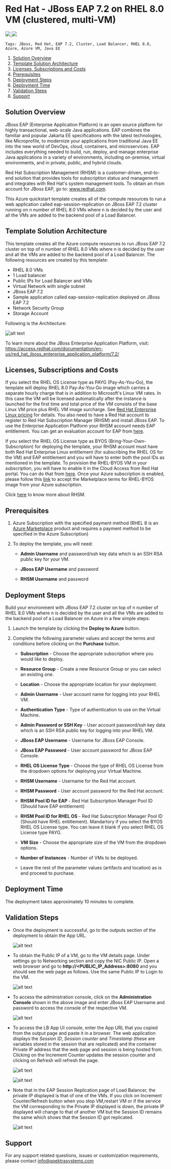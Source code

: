 # Red Hat - JBoss EAP 7.2 on RHEL 8.0 VM (clustered, multi-VM)

<a href="https://portal.azure.com/#create/Microsoft.Template/uri/https%3A%2F%2Fraw.githubusercontent.com%2FSpektraSystems%2Fredhat-mw-cloud-quickstart%2Fmaster%2Fjboss-eap-clustered-multivm-rhel8%2Fazuredeploy.json" target="_blank">
    <img src="https://raw.githubusercontent.com/Azure/azure-quickstart-templates/master/1-CONTRIBUTION-GUIDE/images/deploytoazure.png"/>
</a>
<a href="http://armviz.io/#/?load=https%3A%2F%2Fraw.githubusercontent.com%2FSpektraSystems%2Fredhat-mw-cloud-quickstart%2Fmaster%2Fjboss-eap-clustered-multivm-rhel8%2Fazuredeploy.json" target="_blank">
    <img src="https://raw.githubusercontent.com/Azure/azure-quickstart-templates/master/1-CONTRIBUTION-GUIDE/images/visualizebutton.png"/>
</a>

`Tags: JBoss, Red Hat, EAP 7.2, Cluster, Load Balancer, RHEL 8.0, Azure, Azure VM, Java EE`

<!-- TOC -->

1. [Solution Overview](#solution-overview)
2. [Template Solution Architecture](#template-solution-architecture)
3. [Licenses, Subscriptions and Costs](#licenses-subscriptions-and-costs)
4. [Prerequisites](#prerequisites)
5. [Deployment Steps](#deployment-steps)
6. [Deployment Time](#deployment-time)
7. [Validation Steps](#validation-steps)
8. [Support](#support)

<!-- /TOC -->

## Solution Overview

JBoss EAP (Enterprise Application Platform) is an open source platform for highly transactional, web-scale Java applications. EAP combines the familiar and popular Jakarta EE specifications with the latest technologies, like Microprofile, to modernize your applications from traditional Java EE into the new world of DevOps, cloud, containers, and microservices. EAP includes everything needed to build, run, deploy, and manage enterprise Java applications in a variety of environments, including on-premise, virtual environments, and in private, public, and hybrid clouds.

Red Hat Subscription Management (RHSM) is a customer-driven, end-to-end solution that provides tools for subscription status and management and integrates with Red Hat's system management tools. To obtain an rhsm account for JBoss EAP, go to: www.redhat.com.

This Azure quickstart template creates all of the compute resources to run a web application called eap-session-replication on JBoss EAP 7.2 cluster running on n number of RHEL 8.0 VMs where n is decided by the user and all the VMs are added to the backend pool of a Load Balancer.

## Template Solution Architecture

This template creates all the Azure compute resources to run JBoss EAP 7.2 cluster on top of n number of RHEL 8.0 VMs where n is decided by the user and all the VMs are added to the backend pool of a Load Balancer. The following resources are created by this template:

- RHEL 8.0 VMs
- 1 Load balancer
- Public IPs for Load Balancer and VMs
- Virtual Network with single subnet
- JBoss EAP 7.2
- Sample application called eap-session-replication deployed on JBoss EAP 7.2
- Network Security Group
- Storage Account

Following is the Architecture:

![alt text](images/arch.png)

To learn more about the JBoss Enterprise Application Platform, visit:
https://access.redhat.com/documentation/en-us/red_hat_jboss_enterprise_application_platform/7.2/

## Licenses, Subscriptions and Costs

If you select the RHEL OS License type as PAYG (Pay-As-You-Go), the template will deploy RHEL 8.0 Pay-As-You-Go image which carries a separate hourly charge that is in addition to Microsoft's Linux VM rates. In this case the VM will be licensed automatically after the instance is launched for the first time and total price of the VM consists of the base Linux VM price plus RHEL VM image surcharge. See [Red Hat Enterprise Linux pricing](https://azure.microsoft.com/en-us/pricing/details/virtual-machines/red-hat/) for details. You also need to have a Red Hat account to register to Red Hat Subscription Manager (RHSM) and install JBoss EAP. To use the Enterprise Application Platform your RHSM account needs EAP entitlement. You can get an evaluation account for EAP from [here](https://access.redhat.com/products/red-hat-jboss-enterprise-application-platform/evaluation). 

If you select the RHEL OS License type as BYOS (Bring-Your-Own-Subscription) for deploying the template, your RHSM account must have both Red Hat Enterprise Linux entitlement (for subscribing the RHEL OS for the VM) and EAP entitlement and you will have to enter both the pool IDs as mentioned in the template. To provision the RHEL-BYOS VM in your subscription, you will have to enable it in the Cloud Access from Red Hat portal. You can do that from [here](https://access.redhat.com/documentation/en-us/red_hat_subscription_management/1/html/red_hat_cloud_access_reference_guide/con-enable-subs). Once your Azure subscription is enabled, please follow this [link](https://docs.microsoft.com/en-us/azure/virtual-machines/workloads/redhat/byos) to accept the Marketplace terms for RHEL-BYOS image from your Azure subscription. 

Click [here](https://access.redhat.com/products/red-hat-subscription-management) to know more about RHSM.

## Prerequisites

1. Azure Subscription with the specified payment method (RHEL 8 is an [Azure Marketplace](https://azuremarketplace.microsoft.com/en-us/marketplace/apps/RedHat.RedHatEnterpriseLinux80-ARM?tab=Overview) product and requires a payment method to be specified in the Azure Subscription)

2. To deploy the template, you will need:

    - **Admin Username** and password/ssh key data which is an SSH RSA public key for your VM. 

    - **JBoss EAP Username** and password

    - **RHSM Username** and password
    
## Deployment Steps

Build your environment with JBoss EAP 7.2 cluster on top of n number of RHEL 8.0 VMs where n is decided by the user and all the VMs are added to the backend pool of a Load Balancer on Azure in a few simple steps:  
1. Launch the template by clicking the **Deploy to Azure** button.  
2. Complete the following parameter values and accept the terms and conditions before clicking on the **Purchase** button.

    - **Subscription** - Choose the appropriate subscription where you would like to deploy.

    - **Resource Group** - Create a new Resource Group or you can select an existing one.

    - **Location** - Choose the appropriate location for your deployment.

    - **Admin Username** - User account name for logging into your RHEL VM.
    
    - **Authentication Type** - Type of authentication to use on the Virtual Machine.

    - **Admin Password or SSH Key** - User account password/ssh key data which is an SSH RSA public key for logging into your RHEL VM.

    - **JBoss EAP Username** - Username for JBoss EAP Console.

    - **JBoss EAP Password** - User account password for JBoss EAP Console.

    - **RHEL OS License Type** - Choose the type of RHEL OS License from the dropdown options for deploying your Virtual Machine.

    - **RHSM Username** - Username for the Red Hat account.

    - **RHSM Password** - User account password for the Red Hat account.
   
    - **RHSM Pool ID for EAP** - Red Hat Subscription Manager Pool ID (Should have EAP entitlement)

    - **RHSM Pool ID for RHEL OS** - Red Hat Subscription Manager Pool ID (Should have RHEL entitlement). Mandartory if you select the BYOS RHEL OS License type. You can leave it blank if you select RHEL OS License type PAYG.

    - **VM Size** - Choose the appropriate size of the VM from the dropdown options.

    - **Number of Instances** - Number of VMs to be deployed.

    - Leave the rest of the parameter values (artifacts and location) as is and proceed to purchase.
    
## Deployment Time 

The deployment takes approximately 10 minutes to complete.

## Validation Steps

- Once the deployment is successful, go to the outputs section of the deployment to obtain the App URL.

  ![alt text](images/outputs.png)

- To obtain the Public IP of a VM, go to the VM details page. Under settings go to Networking section and copy the NIC Public IP. Open a web browser and go to **http://<PUBLIC_IP_Address>:8080** and you should see the web page as follows. Use the same Public IP to Login to the VM.

  ![alt text](images/eap.png)

- To access the administration console, click on the **Administration Console** shown in the above image and enter JBoss EAP Username and password to access the console of the respective VM.

  ![alt text](images/eap-admin-console.png)

- To access the LB App UI console, enter the App URL that you copied from the output page and paste it in a browser. The web application displays the *Session ID*, *Session counter* and *Timestamp* (these are variables stored in the session that are replicated) and the container Private IP address that the web page and session is being hosted from. Clicking on the Increment Counter updates the session counter and clicking on Refresh will refresh the page.

  ![alt text](images/eap-session.png)
  
  ![alt text](images/eap-session-rep.png)

- Note that in the EAP Session Replication page of Load Balancer, the private IP displayed is that of one of the VMs. If you click on Increment Counter/Refresh button when you stop VM,restart VM or if the service the VM corresponding to the Private IP displayed is down, the private IP displayed will change to that of another VM but the Session ID remains the same which shows that the Session ID got replicated.

  ![alt text](images/eap-ses-rep.png)

## Support

For any support related questions, issues or customization requirements, please contact info@spektrasystems.com
